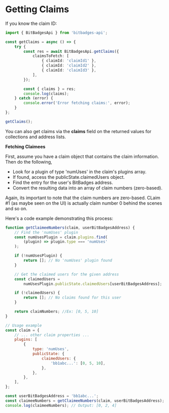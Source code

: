 # Getting Claims

If you know the claim ID:

```typescript
import { BitBadgesApi } from 'bitbadges-api';

const getClaims = async () => {
    try {
        const res = await BitBadgesApi.getClaims({
            claimsToFetch: [
                { claimId: 'claimId1' },
                { claimId: 'claimId2' },
                { claimId: 'claimId3' },
            ],
        });

        const { claims } = res;
        console.log(claims);
    } catch (error) {
        console.error('Error fetching claims:', error);
    }
};

getClaims();
```

You can also get claims via the **claims** field on the returned values for collections and address lists.

**Fetching Claimees**

First, assume you have a claim object that contains the claim information. Then do the following,

-   Look for a plugin of type 'numUses' in the claim's plugins array.
-   If found, access the publicState.claimedUsers object.
-   Find the entry for the user's BitBadges address.
-   Convert the resulting data into an array of claim numbers (zero-based).

Again, its important to note that the claim numbers are zero-based. CLaim #1 (as maybe seen on the UI) is actually claim number 0 behind the scenes and so on.

Here's a code example demonstrating this process:

```javascript
function getClaimeeNumbers(claim, userBitBadgesAddress) {
    // Find the 'numUses' plugin
    const numUsesPlugin = claim.plugins.find(
        (plugin) => plugin.type === 'numUses'
    );

    if (!numUsesPlugin) {
        return []; // No 'numUses' plugin found
    }

    // Get the claimed users for the given address
    const claimedUsers =
        numUsesPlugin.publicState.claimedUsers[userBitBadgesAddress];

    if (!claimedUsers) {
        return []; // No claims found for this user
    }

    return claimNumbers; //Ex: [0, 5, 10]
}

// Usage example
const claim = {
    // ... other claim properties ...
    plugins: [
        {
            type: 'numUses',
            publicState: {
                claimedUsers: {
                    'bb1abc...': [0, 5, 10],
                },
            },
        },
    ],
};

const userBitBadgesAddress = 'bb1abc...';
const claimeeNumbers = getClaimeeNumbers(claim, userBitBadgesAddress);
console.log(claimeeNumbers); // Output: [0, 2, 4]
```
